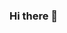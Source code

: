 ### Hi there 👋

<!--
**abhisheksg222/abhisheksg222** is a ✨ _special_ ✨ repository because its `README.md` (this file) appears on your GitHub profile.

Here are some ideas to get you started:

- 🔭 I’m currently working on DL
- 🌱 I’m currently learning ML/NLP
- 💬 Ask me about data/Movies
- 📫 How to reach me: LinkedIn
- 😄 Pronouns: He/him
- ⚡ Fun fact: I love to code and drink coffee!!
-->
